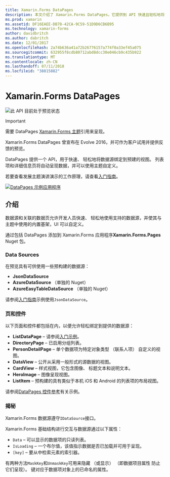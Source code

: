 ```yaml
---
title: Xamarin.Forms DataPages
description: 本文介绍了 Xamarin.Forms DataPages，它提供到 API 快速且轻松地将数据源绑定到预建的视图。
ms.prod: xamarin
ms.assetid: DF16EAEE-DB78-42CA-9C59-51D9D6CB6B95
ms.technology: xamarin-forms
author: davidbritch
ms.author: dabritch
ms.date: 12/01/2017
ms.openlocfilehash: 2a74b636a41a72b26776157a774f0a33ef45a075
ms.sourcegitcommit: 632955f8cdb80712abd8dcc30e046cb9c435b922
ms.translationtype: MT
ms.contentlocale: zh-CN
ms.lasthandoff: 07/11/2018
ms.locfileid: "38815882"
---
```

# <a name="xamarinforms-datapages"></a>Xamarin.Forms DataPages

![](~/media/shared/preview.png "此 API 目前处于预览状态")

> [!IMPORTANT]
> 需要 DataPages [Xamarin.Forms 主题](~/xamarin-forms/user-interface/themes/index.md)引用来呈现。

Xamarin.Forms DataPages 曾宣布在 Evolve 2016，并可作为客户试用并提供反馈的预览。

DataPages 提供一个 API，用于快速、 轻松地将数据源绑定到预建的视图。 列表项和详细信息页将自动呈现数据，并可以使用主题自定义。

若要查看发展主题演讲演示的工作原理，请查看[入门指南](get-started.md)。

[![](images/demo-sml.png "DataPages 示例应用程序")](images/demo.png#lightbox "DataPages 示例应用程序")

## <a name="introduction"></a>介绍

数据源和关联的数据页允许开发人员快速、 轻松地使用支持的数据源，并使其与主题中使用的内置基架，UI 可以自定义。

通过包括 DataPages 添加到 Xamarin.Forms 应用程序**Xamarin.Forms.Pages** Nuget 包。

### <a name="data-sources"></a>Data Sources

在预览具有可供使用一些预构建的数据源：

* **JsonDataSource**
* **AzureDataSource** （单独的 Nuget）
* **AzureEasyTableDataSource** （单独的 Nuget）

请参阅[入门指南](get-started.md)示例使用`JsonDataSource`。


### <a name="pages--controls"></a>页和控件

以下页面和控件都包括在内，以便允许轻松绑定到提供的数据源：

* **ListDataPage** – 请参阅[入门示例](get-started.md)。
* **DirectoryPage** – 已启用分组列表。
* **PersonDetailPage** – 单个数据项为特定对象类型 （联系人项） 自定义的视图。
* **DataView** – 公开从采用一般形式的源数据的视图。
* **CardView** – 样式视图，它包含图像、 标题文本和说明文本。
* **HeroImage** – 图像呈现视图。
* **ListItem** – 预构建的具有类似于本机 iOS 和 Android 的列表项的布局视图。

请参阅[DataPages 控件参考](controls.md)有关示例。



### <a name="under-the-hood"></a>揭秘

Xamarin.Forms 数据源遵守`IDataSource`接口。

Xamarin.Forms 基础结构进行交互与数据源通过以下属性：

* `Data` – 可以显示的数据项的只读列表。
* `IsLoading` – 一个布尔值，该值指示数据是否已加载并可用于呈现。
* `[key]` – 要从中检索元素的索引器。

有两种方法`MaskKey`和`UnmaskKey`可用来隐藏 （或显示） （即数据项目属性 防止它们呈现）。
键对应于数据项对象上的已命名的属性。
